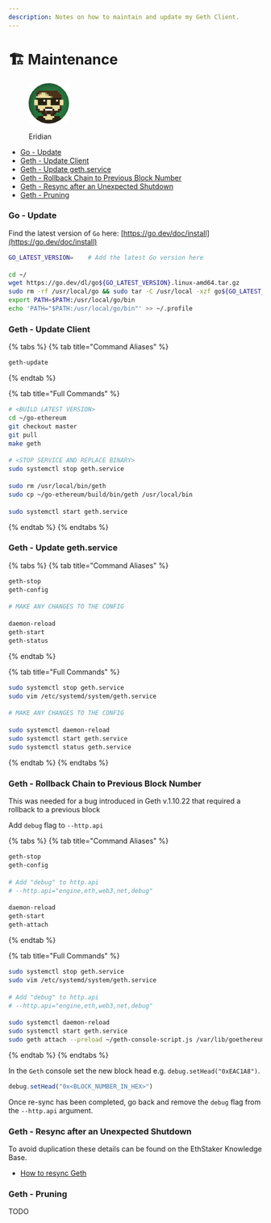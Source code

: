 ```yaml
---
description: Notes on how to maintain and update my Geth Client.
---
```


# 🏗 Maintenance

<figure><img src="https://raw.githubusercontent.com/DVStakers/docs/main/.gitbook/assets/Eridian.png" alt=""><figcaption><p>Eridian</p></figcaption></figure>

* [Go - Update](maintenance.md#go-update)
* [Geth - Update Client](maintenance.md#geth-update-client)
* [Geth - Update geth.service](maintenance.md#geth-update-geth.service)
* [Geth - Rollback Chain to Previous Block Number](maintenance.md#geth-rollback-chain-to-previous-block-number)
* [Geth - Resync after an Unexpected Shutdown](maintenance.md#geth-resync-after-an-unexpected-shutdown)
* [Geth - Pruning](maintenance.md#geth-pruning)

### Go - Update

Find the latest version of `Go` here: [https://go.dev/doc/install](https://go.dev/doc/install)

```bash
GO_LATEST_VERSION=    # Add the latest Go version here

cd ~/
wget https://go.dev/dl/go${GO_LATEST_VERSION}.linux-amd64.tar.gz
sudo rm -rf /usr/local/go && sudo tar -C /usr/local -xzf go${GO_LATEST_VERSION}.linux-amd64.tar.gz
export PATH=$PATH:/usr/local/go/bin
echo 'PATH="$PATH:/usr/local/go/bin"' >> ~/.profile
```

### Geth - Update Client

{% tabs %}
{% tab title="Command Aliases" %}
```bash
geth-update
```
{% endtab %}

{% tab title="Full Commands" %}
```bash
# <BUILD LATEST VERSION>
cd ~/go-ethereum
git checkout master
git pull
make geth

# <STOP SERVICE AND REPLACE BINARY>
sudo systemctl stop geth.service

sudo rm /usr/local/bin/geth
sudo cp ~/go-ethereum/build/bin/geth /usr/local/bin

sudo systemctl start geth.service
```
{% endtab %}
{% endtabs %}

### Geth - Update geth.service

{% tabs %}
{% tab title="Command Aliases" %}
```bash
geth-stop
geth-config

# MAKE ANY CHANGES TO THE CONFIG

daemon-reload
geth-start
geth-status
```
{% endtab %}

{% tab title="Full Commands" %}
```bash
sudo systemctl stop geth.service
sudo vim /etc/systemd/system/geth.service

# MAKE ANY CHANGES TO THE CONFIG

sudo systemctl daemon-reload
sudo systemctl start geth.service
sudo systemctl status geth.service
```
{% endtab %}
{% endtabs %}

### Geth - Rollback Chain to Previous Block Number

This was needed for a bug introduced in Geth v.1.10.22 that required a rollback to a previous block

Add `debug` flag to `--http.api`

{% tabs %}
{% tab title="Command Aliases" %}
```bash
geth-stop
geth-config

# Add "debug" to http.api
# --http.api="engine,eth,web3,net,debug"

daemon-reload
geth-start
geth-attach
```
{% endtab %}

{% tab title="Full Commands" %}
```bash
sudo systemctl stop geth.service
sudo vim /etc/systemd/system/geth.service

# Add "debug" to http.api
# --http.api="engine,eth,web3,net,debug"

sudo systemctl daemon-reload
sudo systemctl start geth.service
sudo geth attach --preload ~/geth-console-script.js /var/lib/goethereum/geth.ipc
```
{% endtab %}
{% endtabs %}

In the `Geth` console set the new block head e.g. `debug.setHead("0xEAC1A8")`.

```javascript
debug.setHead("0x<BLOCK_NUMBER_IN_HEX>")
```

Once re-sync has been completed, go back and remove the `debug` flag from the `--http.api` argument.

### Geth - Resync after an Unexpected Shutdown

To avoid duplication these details can be found on the EthStaker Knowledge Base.

* [How to resync Geth](https://ethstaker.gitbook.io/ethstaker-knowledge-base/tutorials/resync-geth)

### Geth - Pruning

TODO

